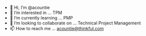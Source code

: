 - 👋 Hi, I’m @acountie
- 👀 I’m interested in ... TPM
- 🌱 I’m currently learning ... PMP
- 💞️ I’m looking to collaborate on ... Technical Project Management
- 📫 How to reach me ... acountie@thinkful.com

<!---
acountie/acountie is a ✨ special ✨ repository because its `README.md` (this file) appears on your GitHub profile.
You can click the Preview link to take a look at your changes.
--->
